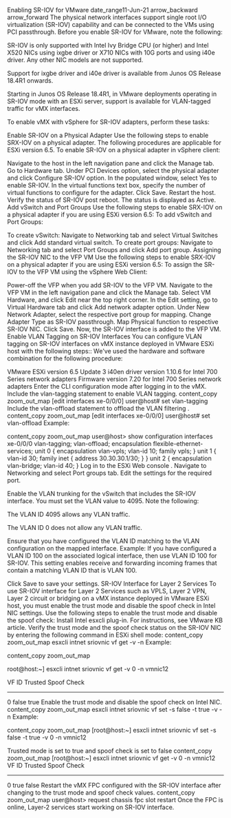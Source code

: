 Enabling SR-IOV for VMware
date_range11-Jun-21
arrow_backward arrow_forward
The physical network interfaces support single root I/O virtualization (SR-IOV) capability and can be connected to the VMs using PCI passthrough. Before you enable SR-IOV for VMware, note the following:

SR-IOV is only supported with Intel Ivy Bridge CPU (or higher) and Intel X520 NICs using ixgbe driver or X710 NICs with 10G ports and using i40e driver. Any other NIC models are not supported.

Support for ixgbe driver and i40e driver is available from Junos OS Release 18.4R1 onwards.

Starting in Junos OS Release 18.4R1, in VMware deployments operating in SR-IOV mode with an ESXi server, support is available for VLAN-tagged traffic for vMX interfaces.

To enable vMX with vSphere for SR-IOV adapters, perform these tasks:

Enable SR-IOV on a Physical Adapter
Use the following steps to enable SRX-IOV on a physical adapter. The following procedures are applicable for ESXi version 6.5.
To enable SR-IOV on a physical adapter in vSphere client:

Navigate to the host in the left navigation pane and click the Manage tab. Go to Hardware tab. Under PCI Devices option, select the physical adapter and click Configure SR-IOV option. 
In the populated window, select Yes to enable SR-IOV. In the virtual functions text box, specify the number of virtual functions to configure for the adapter. 
Click Save.
Restart the host.
Verify the status of SR-IOV post reboot. The status is displayed as Active. 
Add vSwitch and Port Groups 
Use the following steps to enable SRX-IOV on a physical adapter if you are using ESXi version 6.5:
To add vSwitch and Port Groups:

To create vSwitch: Navigate to Networking tab and select Virtual Switches and click Add standard virtual switch. 
To create port groups: Navigate to Networking tab and select Port Groups and click Add port group. 
Assigning the SR-IOV NIC to the VFP VM
Use the following steps to enable SRX-IOV on a physical adapter if you are using ESXi version 6.5:
To assign the SR-IOV to the VFP VM using the vSphere Web Client:

Power-off the VFP when you add SR-IOV to the VFP VM.
Navigate to the VFP VM in the left navigation pane and click the Manage tab.
Select VM Hardware, and click Edit near the top right corner.
In the Edit setting, go to Virtual Hardware tab and click Add network adapter option.
Under New Network Adapter, select the respective port group for mapping. 
Change Adapter Type as SR-IOV passthrough. 
Map Physical function to respective SR-IOV NIC. 
Click Save.
Now, the SR-IOV interface is added to the VFP VM.
Enable VLAN Tagging on SR-IOV Interfaces 
You can configure VLAN tagging on SR-IOV interfaces on vMX instance deployed in VMware ESXi host with the following steps::
We've used the hardware and software combination for the following procedure:

VMware ESXi version 6.5 Update 3
i40en driver version 1.10.6 for Intel 700 Series network adapters
Firmware version 7.20 for Intel 700 Series network adapters
Enter the CLI configuration mode after logging in to the vMX.
Include the vlan-tagging statement to enable VLAN tagging.
content_copy zoom_out_map
[edit interfaces xe-0/0/0]
user@host# set vlan-tagging
Include the vlan-offload statement to offload the VLAN filtering .
content_copy zoom_out_map
[edit interfaces xe-0/0/0]
user@host# set vlan-offload
Example:

content_copy zoom_out_map
user@host> show configuration interfaces xe-0/0/0 
vlan-tagging;
vlan-offload;
encapsulation flexible-ethernet-services;
unit 0 {
    encapsulation vlan-vpls;
    vlan-id 10;
    family vpls;
}
unit 1 {
    vlan-id 30;
    family inet {
        address 30.30.30.1/30;
    }
}
unit 2 {
    encapsulation vlan-bridge;
    vlan-id 40;
}
Log in to the ESXi Web console . Navigate to Networking and select Port groups tab. Edit the settings for the required port.

Enable the VLAN trunking for the vSwitch that includes the SR-IOV interface. You must set the VLAN value to 4095.
Note the following:

The VLAN ID 4095 allows any VLAN traffic.

The VLAN ID 0 does not allow any VLAN traffic.

Ensure that you have configured the VLAN ID matching to the VLAN configuration on the mapped interface. Example: If you have configured a VLAN ID 100 on the associated logical interface, then use VLAN ID 100 for SR-IOV. This setting enables receive and forwarding incoming frames that contain a matching VLAN ID that is VLAN 100.

Click Save to save your settings.
SR-IOV Interface for Layer 2 Services
To use SR-IOV interface for Layer 2 Services such as VPLS, Layer 2 VPN, Layer 2 circuit or bridging on a vMX instance deployed in VMware ESXi host, you must enable the trust mode and disable the spoof check in Intel NIC settings. Use the following steps to enable the trust mode and disable the spoof check:
Install Intel esxcli plug-in. For instructions, see VMware KB article.
Verify the trust mode and the spoof check status on the SR-IOV NIC by entering the following command in ESXi shell mode:
content_copy zoom_out_map
esxcli intnet sriovnic vf get -v <vf number> -n <vmnic name>
Example:

content_copy zoom_out_map

root@host:~] esxcli intnet sriovnic vf get -v 0 -n vmnic12


VF ID           Trusted         Spoof Check
-----           -------         -----------
0               false            true
Enable the trust mode and disable the spoof check on Intel NIC.
content_copy zoom_out_map
esxcli intnet sriovnic vf set -s false -t true -v <vf number> -n <vmnic name>
Example:

content_copy zoom_out_map
[root@host:~] esxcli intnet sriovnic vf set -s false -t true -v 0 -n vmnic12

Trusted mode is set to true and spoof check is set to false
content_copy zoom_out_map
[root@host:~] esxcli intnet sriovnic vf get -v 0 -n vmnic12
VF ID           Trusted         Spoof Check
-----           -------         -----------
0               true            false
Restart the vMX FPC configured with the SR-IOV interface after changing to the trust mode and spoof check values.
content_copy zoom_out_map
user@host> request chassis fpc slot <number> restart
Once the FPC is online, Layer-2 services start working on SR-IOV interface.
